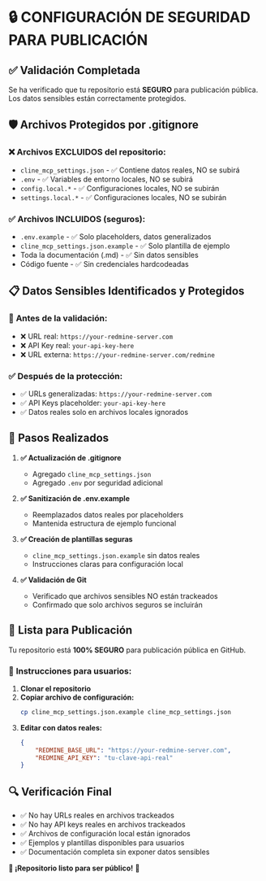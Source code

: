 # 🔒 CONFIGURACIÓN DE SEGURIDAD PARA PUBLICACIÓN

## ✅ Validación Completada

Se ha verificado que tu repositorio está **SEGURO** para publicación pública. Los datos sensibles están correctamente protegidos.

## 🛡️ Archivos Protegidos por .gitignore

### ❌ **Archivos EXCLUIDOS del repositorio:**
- `cline_mcp_settings.json` - ✅ Contiene datos reales, NO se subirá
- `.env` - ✅ Variables de entorno locales, NO se subirá
- `config.local.*` - ✅ Configuraciones locales, NO se subirán
- `settings.local.*` - ✅ Configuraciones locales, NO se subirán

### ✅ **Archivos INCLUIDOS (seguros):**
- `.env.example` - ✅ Solo placeholders, datos generalizados
- `cline_mcp_settings.json.example` - ✅ Solo plantilla de ejemplo
- Toda la documentación (.md) - ✅ Sin datos sensibles
- Código fuente - ✅ Sin credenciales hardcodeadas

## 📋 Datos Sensibles Identificados y Protegidos

### 🚨 **Antes de la validación:**
- ❌ URL real: `https://your-redmine-server.com`
- ❌ API Key real: `your-api-key-here`
- ❌ URL externa: `https://your-redmine-server.com/redmine`

### ✅ **Después de la protección:**
- ✅ URLs generalizadas: `https://your-redmine-server.com`
- ✅ API Keys placeholder: `your-api-key-here`
- ✅ Datos reales solo en archivos locales ignorados

## 🎯 Pasos Realizados

1. **✅ Actualización de .gitignore**
   - Agregado `cline_mcp_settings.json`
   - Agregado `.env` por seguridad adicional

2. **✅ Sanitización de .env.example**
   - Reemplazados datos reales por placeholders
   - Mantenida estructura de ejemplo funcional

3. **✅ Creación de plantillas seguras**
   - `cline_mcp_settings.json.example` sin datos reales
   - Instrucciones claras para configuración local

4. **✅ Validación de Git**
   - Verificado que archivos sensibles NO están trackeados
   - Confirmado que solo archivos seguros se incluirán

## 🚀 Lista para Publicación

Tu repositorio está **100% SEGURO** para publicación pública en GitHub. 

### 📝 **Instrucciones para usuarios:**

1. **Clonar el repositorio**
2. **Copiar archivo de configuración:**
   ```bash
   cp cline_mcp_settings.json.example cline_mcp_settings.json
   ```
3. **Editar con datos reales:**
   ```json
   {
       "REDMINE_BASE_URL": "https://your-redmine-server.com",
       "REDMINE_API_KEY": "tu-clave-api-real"
   }
   ```

## 🔍 Verificación Final

- ✅ No hay URLs reales en archivos trackeados
- ✅ No hay API keys reales en archivos trackeados  
- ✅ Archivos de configuración local están ignorados
- ✅ Ejemplos y plantillas disponibles para usuarios
- ✅ Documentación completa sin exponer datos sensibles

**🎉 ¡Repositorio listo para ser público!** 🎉
